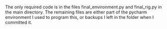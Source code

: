 The only required code is in the files final_environment.py and final_rig.py in the main directory. The remaining files are either part of the pycharm environment I used to program this, or backups I left in the folder when I committed it.
